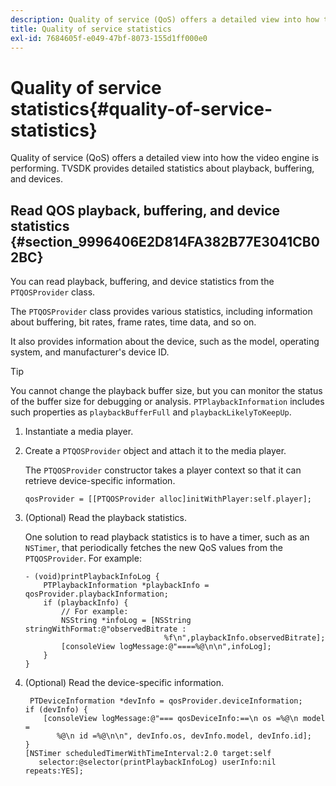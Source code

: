 ```yaml
---
description: Quality of service (QoS) offers a detailed view into how the video engine is performing. TVSDK provides detailed statistics about playback, buffering, and devices.
title: Quality of service statistics
exl-id: 7684605f-e049-47bf-8073-155d1ff000e0
---
```

# Quality of service statistics{#quality-of-service-statistics}

Quality of service (QoS) offers a detailed view into how the video engine is performing. TVSDK provides detailed statistics about playback, buffering, and devices.

## Read QOS playback, buffering, and device statistics {#section_9996406E2D814FA382B77E3041CB02BC}

You can read playback, buffering, and device statistics from the `PTQOSProvider` class.

The `PTQOSProvider` class provides various statistics, including information about buffering, bit rates, frame rates, time data, and so on.

It also provides information about the device, such as the model, operating system, and manufacturer's device ID.

>[!TIP]
>
>You cannot change the playback buffer size, but you can monitor the status of the buffer size for debugging or analysis. `PTPlaybackInformation` includes such properties as `playbackBufferFull` and `playbackLikelyToKeepUp`.

1. Instantiate a media player. 
1. Create a `PTQOSProvider` object and attach it to the media player.

   The `PTQOSProvider` constructor takes a player context so that it can retrieve device-specific information. 

   ```
   qosProvider = [[PTQOSProvider alloc]initWithPlayer:self.player]; 
   ```

1. (Optional) Read the playback statistics.

   One solution to read playback statistics is to have a timer, such as an `NSTimer`, that periodically fetches the new QoS values from the `PTQOSProvider`. For example: 

   ```
   - (void)printPlaybackInfoLog { 
       PTPlaybackInformation *playbackInfo = qosProvider.playbackInformation;  
       if (playbackInfo) { 
           // For example: 
           NSString *infoLog = [NSString stringWithFormat:@"observedBitrate :  
                                  %f\n",playbackInfo.observedBitrate]; 
           [consoleView logMessage:@"====%@\n\n",infoLog]; 
       } 
   }
   ```

1. (Optional) Read the device-specific information. 

   ```
    PTDeviceInformation *devInfo = qosProvider.deviceInformation; 
   if (devInfo) { 
       [consoleView logMessage:@"=== qosDeviceInfo:==\n os =%@\n model =  
          %@\n id =%@\n\n", devInfo.os, devInfo.model, devInfo.id]; 
   } 
   [NSTimer scheduledTimerWithTimeInterval:2.0 target:self  
      selector:@selector(printPlaybackInfoLog) userInfo:nil repeats:YES];
   ```
